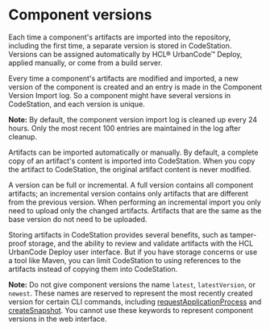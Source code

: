 # Component versions

Each time a component's artifacts are imported into the repository, including the first time, a separate version is stored in CodeStation. Versions can be assigned automatically by HCL® UrbanCode™ Deploy, applied manually, or come from a build server.

Every time a component's artifacts are modified and imported, a new version of the component is created and an entry is made in the Component Version Import log. So a component might have several versions in CodeStation, and each version is unique.

**Note:** By default, the component version import log is cleaned up every 24 hours. Only the most recent 100 entries are maintained in the log after cleanup.

Artifacts can be imported automatically or manually. By default, a complete copy of an artifact's content is imported into CodeStation. When you copy the artifact to CodeStation, the original artifact content is never modified.

A version can be full or incremental. A full version contains all component artifacts; an incremental version contains only artifacts that are different from the previous version. When performing an incremental import you only need to upload only the changed artifacts. Artifacts that are the same as the base version do not need to be uploaded.

Storing artifacts in CodeStation provides several benefits, such as tamper-proof storage, and the ability to review and validate artifacts with the HCL UrbanCode Deploy user interface. But if you have storage concerns or use a tool like Maven, you can limit CodeStation to using references to the artifacts instead of copying them into CodeStation.

**Note:** Do not give component versions the name `latest`, `latestVersion`, or `newest`. These names are reserved to represent the most recently created version for certain CLI commands, including [requestApplicationProcess](../../com.udeploy.api.doc/topics/udclient_requestapplicationprocess.md) and [createSnapshot](../../com.udeploy.api.doc/topics/udclient_createsnapshot.md). You cannot use these keywords to represent component versions in the web interface.

